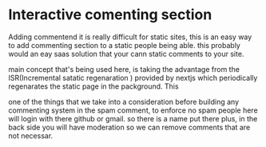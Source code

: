 # Interactive comenting section


Adding commentend it is really difficult for static sites, this is an easy way to add commenting section to a static
people being able.
this probably would an eay saas solution that your cann static comments to your site.


main concept that's being used here, is taking the advantage from the ISR(Incremental satatic regenaration ) provided by nextjs 
which periodically regenarates the static page in the packground. This

one of the things that we take into a consideration before building any commenting system in the spam comment, to enforce no spam  people here will login with there github or gmail. so there is a name put there plus, in the back side you will have moderation 
so we can remove comments that are not necessar.

